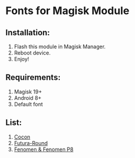 # Fonts for Magisk Module

## Installation:
1. Flash this module in Magisk Manager. 
2. Reboot device. 
3. Enjoy!

## Requirements:
1. Magisk 19+
2. Android 8+
3. Default font

## List:
1. [Cocon](https://github.com/Skytech-din/Fonts-Module/releases/tag/Cocon)
2. [Futura-Round](https://github.com/Skytech-din/Fonts-Module/releases/tag/Futura)
3. [Fenomen & Fenomen P8](https://github.com/Skytech-din/Fonts-Module/releases/tag/Fenomen)
